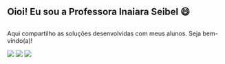 ## Oioi! Eu sou a Professora Inaiara Seibel 😄
##
Aqui compartilho as soluções desenvolvidas com meus alunos.
Seja bem-vindo(a)!
<div> 
  <a href="https://www.instagram.com/projectbyina/" target="_blank"><img src="https://img.shields.io/badge/-Instagram-%23E4405F?style=for-the-badge&logo=instagram&logoColor=white" target="_blank"></a>
 <a href = "mailto:inaiaraseibel@gmail.com"><img src="https://img.shields.io/badge/-Gmail-%23333?style=for-the-badge&logo=gmail&logoColor=white" target="_blank"></a>
  <a href="https://www.linkedin.com/in/inaiaraseibel/" target="_blank"><img src="https://img.shields.io/badge/-LinkedIn-%230077B5?style=for-the-badge&logo=linkedin&logoColor=white" target="_blank"></a> 
</div>
